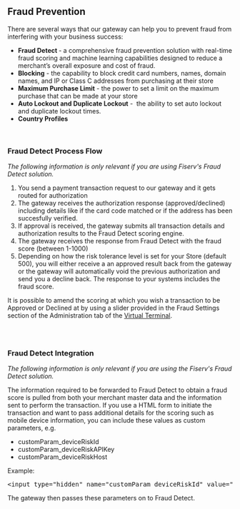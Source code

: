 Fraud Prevention
---

<span><span><span><span><span><span><span><span><span>There are several ways that our gateway can help you to prevent fraud from interfering with your business success:</span></span></span></span></span></span></span></span></span>

  * <span><span><span><span><span><span><span><span><strong><span>Fraud Detect </span></strong></span></span></span><span><span><span><span>- a comprehensive fraud prevention solution with real-time fraud scoring and machine learning capabilities designed to reduce a merchant’s overall exposure and cost of fraud.</span></span></span></span></span></span></span></span></span>
  * <span><span><span><span><span><span><strong>Blocking</strong> - </span></span></span></span></span></span>the capability to block credit card numbers, names, domain names, and IP or Class C addresses from purchasing at their store
  * <span><span><span><span><span><span><strong>Maximum Purchase Limit</strong> - </span></span></span></span></span></span>the power to set a limit on the maximum purchase that can be made at your store
  * <span><span><span><span><span><span><strong>Auto Lockout and Duplicate Lockout</strong> - </span></span></span></span></span></span>&nbsp;the ability to set auto lockout and duplicate <span><span><span><span><span><span><span><span><span>lockout times.</span></span></span></span></span></span></span></span></span>
  * **<span><span><span><span><span><span>Country Profiles</span></span></span></span></span></span>**

&nbsp;

### <span><span><span><span><span><span>Fraud Detect Process Flow</span></span></span></span></span></span>

_The following information is only relevant if you are using Fiserv's Fraud Detect solution._

  1. <span><span lang="EN"><span><span>You send a payment transaction request to our gateway and it gets routed for authorization</span></span></span></span>
  2. <span><span lang="EN"><span><span>The gateway receives the authorization response (approved/declined) including details like if the card code matched or if the address has been succesfully verified.</span></span></span></span>
  3. <span><span lang="EN"><span><span>If approval is received, the gateway submits all transaction details and authorization results to the Fraud Detect scoring engine.</span></span></span></span>
  4. <span><span lang="EN"><span><span>The gateway receives the response from Fraud Detect with the fraud score (between 1-1000)</span></span></span></span>
  5. <span><span lang="EN"><span><span>Depending on how the risk tolerance level is set for your Store (default 500), you will either receive a an approved result back from the gateway or the gateway will automatically void the previous authorization and send you a decline back. The response to your systems includes the fraud score.</span></span></span></span>

<span lang="EN"><span><span>It is possible to amend the scoring at which&nbsp;you wish a transaction to be Approved or Declined at by using a slider provided in the Fraud Settings section of the Administration tab of the <a href="http://docs.firstdata.com/org/gateway/node/139">Virtual Terminal</a>.</span></span></span>

### &nbsp;

### Fraud Detect Integration

_The following information is only relevant if you are using the Fiserv's Fraud Detect solution._

The information required to be forwarded to Fraud Detect to obtain a fraud score is pulled from both your merchant master data and the information sent to perform the transaction. If you use a HTML form to initiate the transaction and want to pass additional details for the scoring such as mobile device information, you can include these values as custom parameters, e.g.

  * <span><span><span><span lang="EN-US">customParam_deviceRiskId </span></span></span></span>
  * <span><span><span><span lang="EN-US">customParam_deviceRiskAPIKey </span></span></span></span>
  * <span><span><span><span lang="EN-US">customParam_deviceRiskHost</span></span></span></span>

<span lang="EN-US">Example:</span>

<pre><span lang="EN-US"><span>&lt;input type="hidden" name="customParam_deviceRiskId" value="*****"/&gt;</span></span></pre>

<span lang="EN-US"><span>The gateway then passes these parameters on to Fraud Detect.</span></span>
